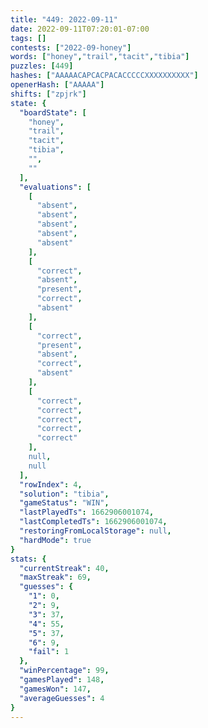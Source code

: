 ```yaml
---
title: "449: 2022-09-11"
date: 2022-09-11T07:20:01-07:00
tags: []
contests: ["2022-09-honey"]
words: ["honey","trail","tacit","tibia"]
puzzles: [449]
hashes: ["AAAAACAPCACPACACCCCCXXXXXXXXXX"]
openerHash: ["AAAAA"]
shifts: ["zpjrk"]
state: {
  "boardState": [
    "honey",
    "trail",
    "tacit",
    "tibia",
    "",
    ""
  ],
  "evaluations": [
    [
      "absent",
      "absent",
      "absent",
      "absent",
      "absent"
    ],
    [
      "correct",
      "absent",
      "present",
      "correct",
      "absent"
    ],
    [
      "correct",
      "present",
      "absent",
      "correct",
      "absent"
    ],
    [
      "correct",
      "correct",
      "correct",
      "correct",
      "correct"
    ],
    null,
    null
  ],
  "rowIndex": 4,
  "solution": "tibia",
  "gameStatus": "WIN",
  "lastPlayedTs": 1662906001074,
  "lastCompletedTs": 1662906001074,
  "restoringFromLocalStorage": null,
  "hardMode": true
}
stats: {
  "currentStreak": 40,
  "maxStreak": 69,
  "guesses": {
    "1": 0,
    "2": 9,
    "3": 37,
    "4": 55,
    "5": 37,
    "6": 9,
    "fail": 1
  },
  "winPercentage": 99,
  "gamesPlayed": 148,
  "gamesWon": 147,
  "averageGuesses": 4
}
---
```


<!-- more -->
